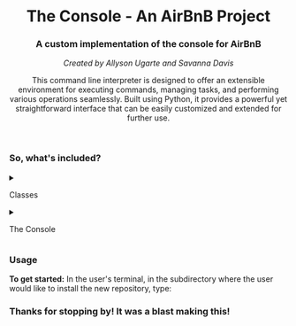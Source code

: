 <body>
    <h1 align="center">The Console - An AirBnB Project</h1>
    <h3 align="center">A custom implementation of the console for AirBnB</h3>
    <p align="center"><em>Created by Allyson Ugarte and Savanna Davis</em></p>
    <p align="center">This command line interpreter is designed to offer an extensible environment for executing commands, managing tasks, and performing various operations seamlessly. Built using Python, it provides a powerful yet straightforward interface that can be easily customized and extended for further use.</p>
    <br>
    <h3>So, what's included?</h3>
    <details><summary><p>Classes</p></summary>
        <details><summary><em>BaseModel</em></summary>
            <ul>
            <br>
            <li><b>def __init__(self, *args, **kwargs):</b>    <em>Instantaion method.</em></li>
            <li><b>def __str__(self):</b>    <em>Object as string representation method.</em></li>
            <li><b>def save(self):</b>    <em>Saves an instance with the current date and time.</em></li>
            <li><b>def to_dict(self):</b>    <em>Returns a dictionary of all created instances.</em></li>
            </ul>
        </details>
        <details><summary><em>User</em></summary>
            <br>
            Contains a user's email, password, first name and last name. 
        </details>
        <details><summary><em>City</em></summary>
            <br>
            Contains a state id and name.
        </details>
        <details><summary><em>State</em></summary>
            <br>
            Contains a name.
        </details>
        <details><summary><em>Place</em></summary>
            <br>
            Contains a city id, user id, latitude, longitude, max guests, number of rooms and bathrooms.
        </details>
        <details><summary><em>Review</em></summary>
            <br>
            Contains a place id, user id, and text. 
        </details>
    </details>
    <details><summary><p>The Console</p></summary>
        <ul>
        <li><b>def preloop(self):</b>    <em>Method that prints if isatty(is it a terminal?) is false.</em></li>
        <li><b>def postcmd(self, stop, line):</b>    <em>Method that prints if isatty(is it a terminal?) is false.</em></li>
        <li><b>def do_quit(self, command):</b>    <em>Method to exit the HBNB console.</em></li>
        <li><b>def help_quit(self):</b>    <em>Prints the help documentation for quit method.</em></li>
        <li><b>def do_EOF(self, arg):</b>    <em>Handles the EOF (end of file) to exit the program.</em></li>
        <li><b>def help_EOF(self):</b>    <em>Prints the help documentation for EOF (end of file).</em></li>
        <li><b>def emptyline(self):</b>    <em>Overrides the emptyline method of CMD.</em></li>
        <li><b>def do_create(self, args):</b>    <em>Creates an object of any class.</em></li>
        <li><b>def help_create(self):</b>    <em>Prints the help documentation for the create method.</em></li>
        <li><b>def do_show(self, args):</b>    <em>Method to show an individual object.</em></li>
        <li><b>def help_show(self):</b>    <em>Prints the help documentation for the show method.</em></li>
        <li><b>def do_destroy(self, args):</b>    <em>Destroys a specified object.</em></li>
        <li><b>def help_destroy(self):</b>    <em>Prints the help documentation for the destroy method.</em></li>
        <li><b>def do_all(self, args):</b>    <em>Shows all objects, or all objects of a class.</em></li>
        <li><b>def help_all(self):</b>    <em>Prints the help documentation for the all command.</em></li>
        <li><b>def do_update(self, args):</b>    <em>Updates an instance based on the class name and id.</em></li>
        </ul>
    </details>
    <h3>Usage</h3>
    <p><b>To get started:</b> In the user's terminal, in the subdirectory where the user would like to install the new repository, type:<p>
    <h3>Thanks for stopping by! It was a blast making this!</h3>
</body>